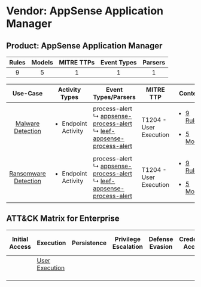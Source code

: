Vendor: AppSense Application Manager
====================================
Product: AppSense Application Manager
-------------------------------------
| Rules | Models | MITRE TTPs | Event Types | Parsers |
|:-----:|:------:|:----------:|:-----------:|:-------:|
|   9   |   5    |     1      |      1      |    1    |

|                               Use-Case                               | Activity Types                      | Event Types/Parsers                                                                                                                                                                          | MITRE TTP                  | Content                                                                                                                                                   |
|:--------------------------------------------------------------------:| ----------------------------------- | -------------------------------------------------------------------------------------------------------------------------------------------------------------------------------------------- | -------------------------- | --------------------------------------------------------------------------------------------------------------------------------------------------------- |
|    [Malware Detection](../../../UseCases/uc_malware_detection.md)    | <ul><li>Endpoint Activity</li></ul> |  process-alert<br> ↳ [appsense-process-alert](Parsers/parserContent_appsense-process-alert.md)<br> ↳ [leef-appsense-process-alert](Parsers/parserContent_leef-appsense-process-alert.md)<br> | T1204 - User Execution<br> | [<ul><li>9 Rules</li></ul><ul><li>5 Models</li></ul>](Rules_Models/r_m_appsense_application_manager_appsense_application_manager_Malware_Detection.md)    |
| [Ransomware Detection](../../../UseCases/uc_ransomware_detection.md) | <ul><li>Endpoint Activity</li></ul> |  process-alert<br> ↳ [appsense-process-alert](Parsers/parserContent_appsense-process-alert.md)<br> ↳ [leef-appsense-process-alert](Parsers/parserContent_leef-appsense-process-alert.md)<br> | T1204 - User Execution<br> | [<ul><li>9 Rules</li></ul><ul><li>5 Models</li></ul>](Rules_Models/r_m_appsense_application_manager_appsense_application_manager_Ransomware_Detection.md) |

ATT&CK Matrix for Enterprise
----------------------------
| Initial Access | Execution                                                           | Persistence | Privilege Escalation | Defense Evasion | Credential Access | Discovery | Lateral Movement | Collection | Command and Control | Exfiltration | Impact |
| -------------- | ------------------------------------------------------------------- | ----------- | -------------------- | --------------- | ----------------- | --------- | ---------------- | ---------- | ------------------- | ------------ | ------ |
|                | [User Execution](https://attack.mitre.org/techniques/T1204)<br><br> |             |                      |                 |                   |           |                  |            |                     |              |        |